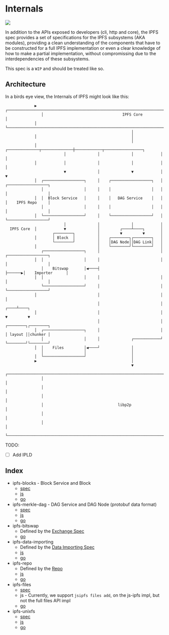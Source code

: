 Internals
=========

![](https://img.shields.io/badge/status-wip-orange.svg?style=flat-square)

In addition to the APIs exposed to developers (cli, http and core), the IPFS spec provides a set of specifications for the IPFS subsystems (AKA modules), providing a clean understanding of the components that have to be constructed for a full IPFS implementation or even a clear knowledge of how to make a partial implementation, without compromissing due to the interdependencies of these subsystems.

This spec is a `WIP` and should be treated like so.

## Architecture

In a birds eye view, the Internals of IPFS might look like this:

```
             ▶  ┌───────────────────────────────────────────────────────────────────────────────┐
                │                                   IPFS Core                                   │
             │  └───────────────────────────────────────────────────────────────────────────────┘
                                                        │                                        
             │                                          │                                        
                                                        │                                        
             │            ┌──────────────┬──────────────┼────────────┬─────────────────┐         
                          │              │              │            │                 │         
             │            │              │              │            │                 │         
                          ▼              │              ▼            │                 ▼         
             │  ┌──────────────────┐     │    ┌──────────────────┐   │       ┌──────────────────┐
                │                  │     │    │                  │   │       │                  │
             │  │  Block Service   │     │    │   DAG Service    │   │       │    IPFS Repo     │
                │                  │     │    │                  │   │       │                  │
             │  └──────────────────┘     │    └──────────────────┘   │       └──────────────────┘
                          │              │              │            │                           
  IPFS Core  │            ▼              │         ┌────┴────┐       │                           
                     ┌────────┐          │         ▼         ▼       │                           
             │       │ Block  │          │    ┌────────┐┌────────┐   │                           
                     └────────┘          │    │DAG Node││DAG Link│   │                           
             │                           │    └────────┘└────────┘   │                           
                ┌──────────────────┐     │                           │       ┌──────────────────┐
             │  │                  │     │                           │       │                  │
                │    Bitswap       │◀────┤                           ├──────▶│    Importer      │
             │  │                  │     │                           │       │                  │
                └──────────────────┘     │                           │       └──────────────────┘
             │                           │                           │                 │         
                                         │                           │            ┌────┴────┐    
             │                           │                           │            ▼         ▼    
                                         │                           │       ┌────────┐┌────────┐
             │  ┌──────────────────┐     │                           │       │ layout ││chunker │
                │                  │     │              ┌────────────┘       └────────┘└────────┘
             │  │    Files         │◀────┘              │                                        
                │                  │                    │                                        
             │  └──────────────────┘                    │                                        
             ▶                                          │                                        
                                                        ▼                                        
                ┌───────────────────────────────────────────────────────────────────────────────┐
                │                                                                               │
                │                                                                               │
                │                                                                               │
                │                                 libp2p                                        │
                │                                                                               │
                │                                                                               │
                └───────────────────────────────────────────────────────────────────────────────┘
```

TODO:

- [ ] Add IPLD

## Index

- ipfs-blocks - Block Service and Block
  - [spec]()
  - [js](https://github.com/ipfs/js-ipfs-blocks)
  - [go](https://github.com/ipfs/go-ipfs/tree/master/blocks)
- ipfs-merkle-dag - DAG Service and DAG Node (protobuf data format)
  - [spec]()
  - [js](https://github.com/vijayee/js-ipfs-merkle-dag)
  - [go](https://github.com/ipfs/go-ipfs/tree/master/merkledag)
- ipfs-bitswap
  - Defined by the [Exchange Spec](https://github.com/ipfs/specs/pull/53)
  - [go](https://github.com/ipfs/go-ipfs/tree/master/exchange/bitswap)
- ipfs-data-importing
  - Defined by the [Data Importing Spec](https://github.com/ipfs/specs/pull/57)
  - [js](https://github.com/ipfs/js-ipfs-data-importing)
  - [go](https://github.com/ipfs/go-ipfs/tree/master/unixfs/io)
- ipfs-repo
  - Defined by the [Repo](https://github.com/ipfs/specs/pull/43)
  - [js](https://github.com/ipfs/js-ipfs-repo)
  - [go](https://github.com/ipfs/go-ipfs/tree/master/repo)
- ipfs-files
  - [spec]()
  - js - Currently, we support `jsipfs files add`, on the js-ipfs impl, but not the full files API impl
  - [go](https://github.com/ipfs/go-ipfs/tree/master/mfs)
- ipfs-unixfs
  - [spec]()
  - [js](https://github.com/ipfs/js-ipfs-unixfs)
  - [go](https://github.com/ipfs/go-ipfs/tree/master/unixfs)
